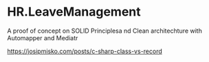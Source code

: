 # HR.LeaveManagement
A proof of concept on SOLID Principlesa nd Clean architechture with Automapper and Mediatr

https://josipmisko.com/posts/c-sharp-class-vs-record
